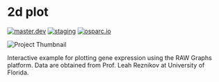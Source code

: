 # 2d plot
[![master.dev](https://img.shields.io/website?down_message=offline&label=master.dev&up_message=run&url=https%3A//osparc01.speag.com)](https://osparc01.speag.com/study/003aaf4a-524a-11ea-b061-02420a00070b)
[![staging](https://img.shields.io/website?down_message=offline&label=staging&up_message=run&url=https%3A//staging.osparc.io)](https://staging.osparc.io/study/51b292f0-5315-11ea-a74f-02420a00029d)
[![osparc.io](https://img.shields.io/website?down_message=offline&label=osparc.io&up_message=run&url=https%3A//osparc.io)](https://osparc.io/study/0d475cde-acb5-11e9-a8d6-02420aff77ac)

![Project Thumbnail](https://discover.blackfynn.com/dataset-assets/8/7/banner.jpg)

Interactive example for plotting gene expression using the RAW Graphs platform. Data are obtained from Prof. Leah Reznikov at University of Florida.
